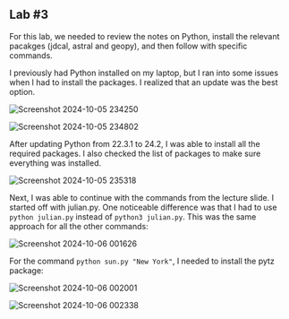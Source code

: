 ## Lab #3

For this lab, we needed to review the notes on Python, install the relevant pacakges (jdcal, astral and geopy), and then follow with specific commands.   

I previously had Python installed on my laptop, but I ran into some issues when I had to install the packages. I realized that an update was the best option.   

![Screenshot 2024-10-05 234250](https://github.com/user-attachments/assets/ffb78077-8e19-4a49-b448-e411b3536d15)   

![Screenshot 2024-10-05 234802](https://github.com/user-attachments/assets/41d25d9e-1d53-4db4-92e7-cdfc557756a4)   

After updating Python from 22.3.1 to 24.2, I was able to install all the required packages. I also checked the list of packages to make sure everything was installed.   

![Screenshot 2024-10-05 235318](https://github.com/user-attachments/assets/b7de488c-b4d2-499b-a26a-9e49b3f17e85)   

Next, I was able to continue with the commands from the lecture slide. I started off with julian.py. One noticeable difference was that I had to use `python julian.py` instead of `python3 julian.py`. This was the same approach for all the other commands:      

![Screenshot 2024-10-06 001626](https://github.com/user-attachments/assets/73d44ebd-8ad6-479a-8f9b-c7754de79af5)   

For the command `python sun.py "New York"`, I needed to install the pytz package:   

![Screenshot 2024-10-06 002001](https://github.com/user-attachments/assets/0e37df7d-df4f-4a2a-a11a-0372ce9a8270)   

![Screenshot 2024-10-06 002338](https://github.com/user-attachments/assets/f104346e-8aea-4fe8-9203-0657940e12dc)   





